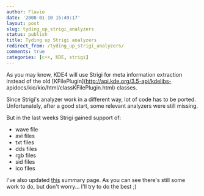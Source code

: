 ```yaml
---
author: Flavio
date: '2008-01-10 15:49:17'
layout: post
slug: tyding_up_strigi_analyzers
status: publish
title: Tyding up Strigi analyzers
redirect_from: /tyding_up_strigi_analyzers/
comments: true
categories: [c++, KDE, strigi]
---
```


As you may know, KDE4 will use Strigi for meta information extraction instead
of the old [KFilePlugin](http://api.kde.org/3.5-api/kdelibs-
apidocs/kio/kio/html/classKFilePlugin.html) classes.

Since Strigi's analyzer work in a different way, lot of code has to be ported.
Unfortunately, after a good start, some relevant analyzers were still missing.

But in the last weeks Strigi gained support of:

  * wave file
  * avi files
  * txt files
  * dds files
  * rgb files
  * sid files
  * ico files

I've also updated [this](http://wiki.kde.org/tiki-index.php?page=Porting+KFilePlugin+Progress) summary page. As you can see
there's still some work to do, but don't worry... I'll try to do the best ;)
